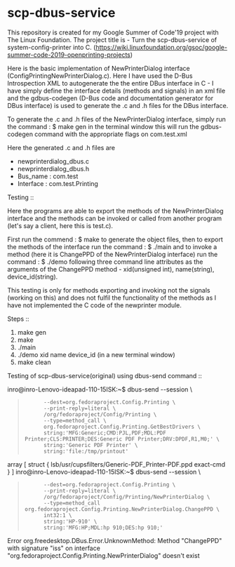 # scp-dbus-service
This repository is created for my Google Summer of Code'19 project with The Linux Foundation. 
The project title is - Turn the scp-dbus-service of system-config-printer into C. 
(https://wiki.linuxfoundation.org/gsoc/google-summer-code-2019-openprinting-projects)

Here is the basic implementation of NewPrinterDialog interface (ConfigPrintingNewPrinterDialog.c). Here I have used the D-Bus Introspection XML to autogenerate the the entire DBus interface in C - I have simply define the interface details (methods and signals) in an xml file and the gdbus-codegen (D-Bus code and documentation generator for DBus interface) is used to generate the .c and .h files for the DBus interface.

To generate the .c and .h files of the NewPrinterDialog interface, simply run the command : $ make gen in the terminal window this will run the gdbus-codegen command with the appropriate flags on com.test.xml

Here the generated .c and .h files are 
- newprinterdialog_dbus.c 
- newprinterdialog_dbus.h
- Bus_name : com.test
- Interface : com.test.Printing

Testing ::

Here the programs are able to export the methods of the NewPrinterDialog interface and the methods can be invoked or called from another program (let's say a client, here this is test.c). 

First run the commend : $ make to generate the object files, then to export the methods of the interface run the command : $ ./main and to invoke a method (here it is ChangePPD of the NewPrinterDialog interface) run the command : $ ./demo following three command line attributes as the arguments of the ChangePPD method - xid(unsigned int), name(string), device_id(string).

This testing is only for methods exporting and invoking not the signals (working on this) and does not fulfil the functionality of the methods as I have not implemented the C code of the newprinter module.

Steps ::

1. make gen
2. make
3. ./main
4. ./demo xid name device_id (in a new terminal window)
5. make clean

Testing of scp-dbus-service(original) using dbus-send command ::

inro@inro-Lenovo-ideapad-110-15ISK:~$ dbus-send --session \
>           --dest=org.fedoraproject.Config.Printing \
>           --print-reply=literal \
>           /org/fedoraproject/Config/Printing \
>           --type=method_call \
>           org.fedoraproject.Config.Printing.GetBestDrivers \
>           string:'MFG:Generic;CMD:PJL,PDF;MDL:PDF Printer;CLS:PRINTER;DES:Generic PDF Printer;DRV:DPDF,R1,M0;' \
>           string:'Generic PDF Printer' \
>           string:'file:/tmp/printout'
   array [
      struct {
         lsb/usr/cupsfilters/Generic-PDF_Printer-PDF.ppd         exact-cmd      }
   ]
inro@inro-Lenovo-ideapad-110-15ISK:~$ dbus-send --session \
>           --dest=org.fedoraproject.Config.Printing \
>           --print-reply=literal \
>           /org/fedoraproject/Config/Printing/NewPrinterDialog \
>           --type=method_call org.fedoraproject.Config.Printing.NewPrinterDialog.ChangePPD \
>           int32:1 \
>           string:'HP-910' \
>           string:'MFG:HP;MDL:hp 910;DES:hp 910;'
Error org.freedesktop.DBus.Error.UnknownMethod: Method "ChangePPD" with signature "iss" on interface "org.fedoraproject.Config.Printing.NewPrinterDialog" doesn't exist



